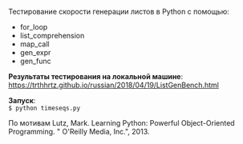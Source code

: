 Тестирование скорости генерации листов в Python с помощью:
- for_loop
- list_comprehension 
- map_call 
- gen_expr 
- gen_func

**Результаты тестирования на локальной машине**:   
https://trthhrtz.github.io/russian/2018/04/19/ListGenBench.html

**Запуск**:  
`$ python timeseqs.py`  

По мотивам Lutz, Mark. Learning Python: Powerful Object-Oriented Programming. " O'Reilly Media, Inc.", 2013.
